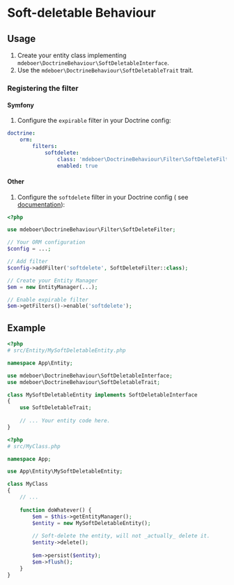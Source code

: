 # Soft-deletable Behaviour

## Usage

1. Create your entity class implementing `mdeboer\DoctrineBehaviour\SoftDeletableInterface`.
2. Use the `mdeboer\DoctrineBehaviour\SoftDeletableTrait` trait.

### Registering the filter

#### Symfony

1. Configure the `expirable` filter in your Doctrine config:

```yaml
doctrine:
    orm:
        filters:
            softdelete:
                class: 'mdeboer\DoctrineBehaviour\Filter\SoftDeleteFilter'
                enabled: true
```

#### Other

1. Configure the `softdelete` filter in your Doctrine config (
   see [documentation](https://www.doctrine-project.org/projects/doctrine-orm/en/latest/reference/filters.html)):

```php
<?php

use mdeboer\DoctrineBehaviour\Filter\SoftDeleteFilter;

// Your ORM configuration
$config = ...;

// Add filter
$config->addFilter('softdelete', SoftDeleteFilter::class);

// Create your Entity Manager
$em = new EntityManager(...);

// Enable expirable filter
$em->getFilters()->enable('softdelete');
```

## Example

```php
<?php
# src/Entity/MySoftDeletableEntity.php

namespace App\Entity;

use mdeboer\DoctrineBehaviour\SoftDeletableInterface;
use mdeboer\DoctrineBehaviour\SoftDeletableTrait;

class MySoftDeletableEntity implements SoftDeletableInterface
{
    use SoftDeletableTrait;
    
    // ... Your entity code here.
}
```

```php
<?php
# src/MyClass.php

namespace App;

use App\Entity\MySoftDeletableEntity;

class MyClass
{
    // ...
    
    function doWhatever() {
        $em = $this->getEntityManager();
        $entity = new MySoftDeletableEntity();
        
        // Soft-delete the entity, will not _actually_ delete it.
        $entity->delete();
        
        $em->persist($entity);
        $em->flush();
    }
}
```
